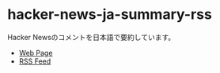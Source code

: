 # hacker-news-ja-summary-rss

Hacker Newsのコメントを日本語で要約しています。

- [Web Page](https://kj-9.github.io/hacker-news-ja-summary-rss)
- [RSS Feed](https://kj-9.github.io/hacker-news-ja-summary-rss/rss.xml)
